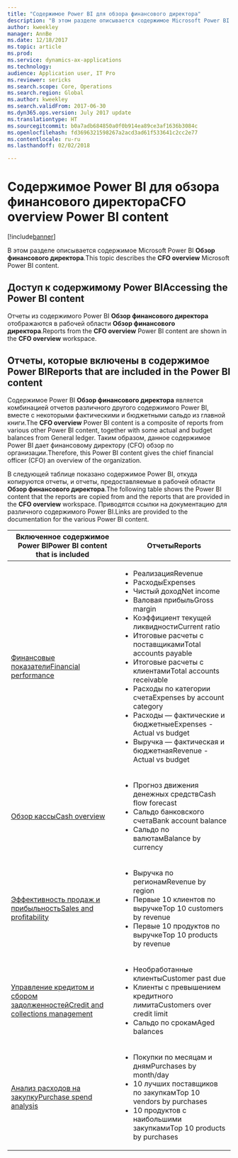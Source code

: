 ```yaml
---
title: "Содержимое Power BI для обзора финансового директора"
description: "В этом разделе описывается содержимое Microsoft Power BI для обзора финансового директора."
author: kweekley
manager: AnnBe
ms.date: 12/18/2017
ms.topic: article
ms.prod: 
ms.service: dynamics-ax-applications
ms.technology: 
audience: Application user, IT Pro
ms.reviewer: sericks
ms.search.scope: Core, Operations
ms.search.region: Global
ms.author: kweekley
ms.search.validFrom: 2017-06-30
ms.dyn365.ops.version: July 2017 update
ms.translationtype: HT
ms.sourcegitcommit: b0a7adb684850a0f0b914ea89ce3af1636b3084c
ms.openlocfilehash: fd3696321598267a2acd3ad61f533641c2cc2e77
ms.contentlocale: ru-ru
ms.lasthandoff: 02/02/2018

---
```


# <a name="cfo-overview-power-bi-content"></a><span data-ttu-id="9fd2e-103">Содержимое Power BI для обзора финансового директора</span><span class="sxs-lookup"><span data-stu-id="9fd2e-103">CFO overview Power BI content</span></span>

[!include[banner](../includes/banner.md)]


<span data-ttu-id="9fd2e-104">В этом разделе описывается содержимое Microsoft Power BI **Обзор финансового директора**.</span><span class="sxs-lookup"><span data-stu-id="9fd2e-104">This topic describes the **CFO overview** Microsoft Power BI content.</span></span> 

## <a name="accessing-the-power-bi-content"></a><span data-ttu-id="9fd2e-105">Доступ к содержимому Power BI</span><span class="sxs-lookup"><span data-stu-id="9fd2e-105">Accessing the Power BI content</span></span>

<span data-ttu-id="9fd2e-106">Отчеты из содержимого Power BI **Обзор финансового директора** отображаются в рабочей области **Обзор финансового директора**.</span><span class="sxs-lookup"><span data-stu-id="9fd2e-106">Reports from the **CFO overview** Power BI content are shown in the **CFO overview** workspace.</span></span>

## <a name="reports-that-are-included-in-the-power-bi-content"></a><span data-ttu-id="9fd2e-107">Отчеты, которые включены в содержимое Power BI</span><span class="sxs-lookup"><span data-stu-id="9fd2e-107">Reports that are included in the Power BI content</span></span>
<span data-ttu-id="9fd2e-108">Содержимое Power BI **Обзор финансового директора** является комбинацией отчетов различного другого содержимого Power BI, вместе с некоторыми фактическими и бюджетными сальдо из главной книги.</span><span class="sxs-lookup"><span data-stu-id="9fd2e-108">The **CFO overview** Power BI content is a composite of reports from various other Power BI content, together with some actual and budget balances from General ledger.</span></span> <span data-ttu-id="9fd2e-109">Таким образом, данное содержимое Power BI дает финансовому директору (CFO) обзор по организации.</span><span class="sxs-lookup"><span data-stu-id="9fd2e-109">Therefore, this Power BI content gives the chief financial officer (CFO) an overview of the organization.</span></span>

<span data-ttu-id="9fd2e-110">В следующей таблице показано содержимое Power BI, откуда копируются отчеты, и отчеты, предоставляемые в рабочей области **Обзор финансового директора**.</span><span class="sxs-lookup"><span data-stu-id="9fd2e-110">The following table shows the Power BI content that the reports are copied from and the reports that are provided in the **CFO overview** workspace.</span></span> <span data-ttu-id="9fd2e-111">Приводятся ссылки на документацию для различного содержимого Power BI.</span><span class="sxs-lookup"><span data-stu-id="9fd2e-111">Links are provided to the documentation for the various Power BI content.</span></span>

| <span data-ttu-id="9fd2e-112">Включенное содержимое Power BI</span><span class="sxs-lookup"><span data-stu-id="9fd2e-112">Power BI content that is included</span></span>     | <span data-ttu-id="9fd2e-113">Отчеты</span><span class="sxs-lookup"><span data-stu-id="9fd2e-113">Reports</span></span> |
|---------------------------------------|---------|
| [<span data-ttu-id="9fd2e-114">Финансовые показатели</span><span class="sxs-lookup"><span data-stu-id="9fd2e-114">Financial performance</span></span>](financial-performance-power-bi-content-pack.md) | <ul><li><span data-ttu-id="9fd2e-115">Реализация</span><span class="sxs-lookup"><span data-stu-id="9fd2e-115">Revenue</span></span></li><li><span data-ttu-id="9fd2e-116">Расходы</span><span class="sxs-lookup"><span data-stu-id="9fd2e-116">Expenses</span></span></li><li><span data-ttu-id="9fd2e-117">Чистый доход</span><span class="sxs-lookup"><span data-stu-id="9fd2e-117">Net income</span></span></li><li><span data-ttu-id="9fd2e-118">Валовая прибыль</span><span class="sxs-lookup"><span data-stu-id="9fd2e-118">Gross margin</span></span></li><li><span data-ttu-id="9fd2e-119">Коэффициент текущей ликвидности</span><span class="sxs-lookup"><span data-stu-id="9fd2e-119">Current ratio</span></span></li><li><span data-ttu-id="9fd2e-120">Итоговые расчеты с поставщиками</span><span class="sxs-lookup"><span data-stu-id="9fd2e-120">Total accounts payable</span></span></li><li><span data-ttu-id="9fd2e-121">Итоговые расчеты с клиентами</span><span class="sxs-lookup"><span data-stu-id="9fd2e-121">Total accounts receivable</span></span></li><li><span data-ttu-id="9fd2e-122">Расходы по категории счета</span><span class="sxs-lookup"><span data-stu-id="9fd2e-122">Expenses by account category</span></span></li><li><span data-ttu-id="9fd2e-123">Расходы — фактические и бюджетные</span><span class="sxs-lookup"><span data-stu-id="9fd2e-123">Expenses - Actual vs budget</span></span></li><li><span data-ttu-id="9fd2e-124">Выручка — фактическая и бюджетная</span><span class="sxs-lookup"><span data-stu-id="9fd2e-124">Revenue - Actual vs budget</span></span></li></ul> |
| [<span data-ttu-id="9fd2e-125">Обзор кассы</span><span class="sxs-lookup"><span data-stu-id="9fd2e-125">Cash overview</span></span>](../../financials/cash-bank-management/Cash-Overview-Power-BI-content.md) | <ul><li><span data-ttu-id="9fd2e-126">Прогноз движения денежных средств</span><span class="sxs-lookup"><span data-stu-id="9fd2e-126">Cash flow forecast</span></span></li><li><span data-ttu-id="9fd2e-127">Сальдо банковского счета</span><span class="sxs-lookup"><span data-stu-id="9fd2e-127">Bank account balance</span></span></li><li><span data-ttu-id="9fd2e-128">Сальдо по валютам</span><span class="sxs-lookup"><span data-stu-id="9fd2e-128">Balance by currency</span></span></li></ul> |
| [<span data-ttu-id="9fd2e-129">Эффективность продаж и прибыльность</span><span class="sxs-lookup"><span data-stu-id="9fd2e-129">Sales and profitability</span></span>](sales-profitability-performance-content-pack.md) | <ul><li><span data-ttu-id="9fd2e-130">Выручка по регионам</span><span class="sxs-lookup"><span data-stu-id="9fd2e-130">Revenue by region</span></span></li><li><span data-ttu-id="9fd2e-131">Первые 10 клиентов по выручке</span><span class="sxs-lookup"><span data-stu-id="9fd2e-131">Top 10 customers by revenue</span></span></li><li><span data-ttu-id="9fd2e-132">Первые 10 продуктов по выручке</span><span class="sxs-lookup"><span data-stu-id="9fd2e-132">Top 10 products by revenue</span></span></li></ul> |
| [<span data-ttu-id="9fd2e-133">Управление кредитом и сбором задолженностей</span><span class="sxs-lookup"><span data-stu-id="9fd2e-133">Credit and collections management</span></span>](../../financials/accounts-receivable/credit-collections-power-bi.md) | <ul><li><span data-ttu-id="9fd2e-134">Необработанные клиенты</span><span class="sxs-lookup"><span data-stu-id="9fd2e-134">Customer past due</span></span></li><li><span data-ttu-id="9fd2e-135">Клиенты с превышением кредитного лимита</span><span class="sxs-lookup"><span data-stu-id="9fd2e-135">Customers over credit limit</span></span></li><li><span data-ttu-id="9fd2e-136">Сальдо по срокам</span><span class="sxs-lookup"><span data-stu-id="9fd2e-136">Aged balances</span></span></li></ul> |
| [<span data-ttu-id="9fd2e-137">Анализ расходов на закупку</span><span class="sxs-lookup"><span data-stu-id="9fd2e-137">Purchase spend analysis</span></span>](../../financials/accounts-receivable/credit-collections-power-bi.md) | <ul><li><span data-ttu-id="9fd2e-138">Покупки по месяцам и дням</span><span class="sxs-lookup"><span data-stu-id="9fd2e-138">Purchases by month/day</span></span></li><li><span data-ttu-id="9fd2e-139">10 лучших поставщиков по закупкам</span><span class="sxs-lookup"><span data-stu-id="9fd2e-139">Top 10 vendors by purchases</span></span></li><li><span data-ttu-id="9fd2e-140">10 продуктов с наибольшими закупками</span><span class="sxs-lookup"><span data-stu-id="9fd2e-140">Top 10 products by purchases</span></span></li></ul> |



